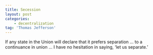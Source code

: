 ```yaml
---
title: Secession
layout: post
categories:
    - decentralization
tag: 'Thomas Jefferson'
---
```


If any state in the Union will declare that it prefers separation … to a continuance in union … I have no hesitation in saying, ‘let us separate.’